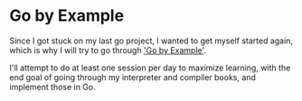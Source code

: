 # Go by Example
Since I got stuck on my last go project, I wanted to get myself started again, which is why I will try to go through
['Go by Example'](https://gobyexample.com/).

I'll attempt to do at least one session per day to maximize learning, with the end goal of going through my interpreter
and compiler books, and implement those in Go.
